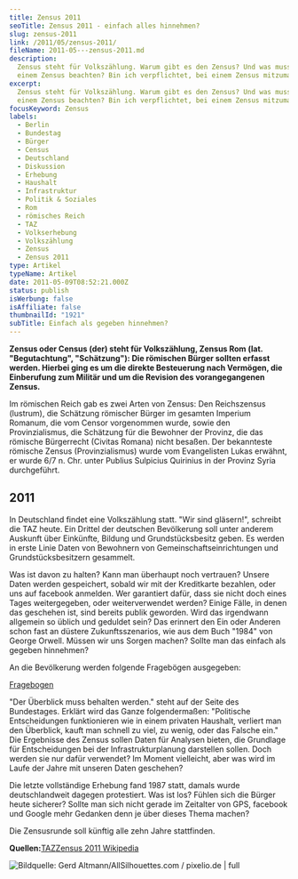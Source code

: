 ```yaml
---
title: Zensus 2011
seoTitle: Zensus 2011 - einfach alles hinnehmen?
slug: zensus-2011
link: /2011/05/zensus-2011/
fileName: 2011-05---zensus-2011.md
description:
  Zensus steht für Volkszählung. Warum gibt es den Zensus? Und was muss ich bei
  einem Zensus beachten? Bin ich verpflichtet, bei einem Zensus mitzumachen?
excerpt:
  Zensus steht für Volkszählung. Warum gibt es den Zensus? Und was muss ich bei
  einem Zensus beachten? Bin ich verpflichtet, bei einem Zensus mitzumachen?
focusKeyword: Zensus
labels:
  - Berlin
  - Bundestag
  - Bürger
  - Census
  - Deutschland
  - Diskussion
  - Erhebung
  - Haushalt
  - Infrastruktur
  - Politik & Soziales
  - Rom
  - römisches Reich
  - TAZ
  - Volkserhebung
  - Volkszählung
  - Zensus
  - Zensus 2011
type: Artikel
typeName: Artikel
date: 2011-05-09T08:52:21.000Z
status: publish
isWerbung: false
isAffiliate: false
thumbnailId: "1921"
subTitle: Einfach als gegeben hinnehmen?
---
```


<strong>Zensus oder Census (der) steht für Volkszählung, Zensus Rom (lat.
"Begutachtung", "Schätzung"): Die römischen Bürger sollten erfasst werden.
Hierbei ging es um die direkte Besteuerung nach Vermögen, die Einberufung zum
Militär und um die Revision des vorangegangenen Zensus. </strong>

Im römischen Reich gab es zwei Arten von Zensus: Den Reichszensus (lustrum), die
Schätzung römischer Bürger im gesamten Imperium Romanum, die vom Censor
vorgenommen wurde, sowie den Provinzialismus, die Schätzung für die Bewohner der
Provinz, die das römische Bürgerrecht (Civitas Romana) nicht besaßen. Der
bekannteste römische Zensus (Provinzialismus) wurde vom Evangelisten Lukas
erwähnt, er wurde 6/7 n. Chr. unter Publius Sulpicius Quirinius in der Provinz
Syria durchgeführt.

## 2011

In Deutschland findet eine Volkszählung statt. "Wir sind gläsern!", schreibt die
TAZ heute. Ein Drittel der deutschen Bevölkerung soll unter anderem Auskunft
über Einkünfte, Bildung und Grundstücksbesitz geben. Es werden in erste Linie
Daten von Bewohnern von Gemeinschaftseinrichtungen und Grundstücksbesitzern
gesammelt.

Was ist davon zu halten? Kann man überhaupt noch vertrauen? Unsere Daten werden
gespeichert, sobald wir mit der Kreditkarte bezahlen, oder uns auf facebook
anmelden. Wer garantiert dafür, dass sie nicht doch eines Tages weitergegeben,
oder weiterverwendet werden? Einige Fälle, in denen das geschehen ist, sind
bereits publik geworden. Wird das irgendwann allgemein so üblich und geduldet
sein? Das erinnert den Ein oder Anderen schon fast an düstere Zukunftsszenarios,
wie aus dem Buch "1984" von George Orwell. Müssen wir uns Sorgen machen? Sollte
man das einfach als gegeben hinnehmen?

An die Bevölkerung werden folgende Fragebögen ausgegeben:

<a title="Fragebogen Zensus" href="http://www.zensus2011.de/fragebogen.html" target="_blank">Fragebogen</a>

"Der Überblick muss behalten werden." steht auf der Seite des Bundestages.
Erklärt wird das Ganze folgendermaßen: "Politische Entscheidungen funktionieren
wie in einem privaten Haushalt, verliert man den Überblick, kauft man schnell zu
viel, zu wenig, oder das Falsche ein." Die Ergebnisse des Zensus sollen Daten
für Analysen bieten, die Grundlage für Entscheidungen bei der
Infrastrukturplanung darstellen sollen. Doch werden sie nur dafür verwendet? Im
Moment vielleicht, aber was wird im Laufe der Jahre mit unseren Daten geschehen?

Die letzte vollständige Erhebung fand 1987 statt, damals wurde deutschlandweit
dagegen protestiert. Was ist los? Fühlen sich die Bürger heute sicherer? Sollte
man sich nicht gerade im Zeitalter von GPS, facebook und Google mehr Gedanken
denn je über dieses Thema machen?

Die Zensusrunde soll künftig alle zehn Jahre stattfinden.

<strong>Quellen:</strong><a title="TAZ Artikel Zensus" href="http://www.taz.de" target="_blank">TAZ</a><a title="Zensus 2011" href="http://www.zensus2011.de" target="_blank">Zensus
2011
</a><a title="Wikipedia" href="http://www.wikipedia.de" target="_blank">Wikipedia</a>

![Bildquelle: Gerd Altmann/AllSilhouettes.com / pixelio.de | full](http://cardamonchai.files.wordpress.com/2011/05/507526_r_b_by_gerd-altmann_allsilhouettes-com_pixelio-de.jpg '<a href="http://cardamonchai.files.wordpress.com/2011/05/507526_r_b_by_gerd-altmann_allsilhouettes-com_pixelio-de.jpg"> </a> Bildquelle: Gerd Altmann/AllSilhouettes.com / pixelio.de')
